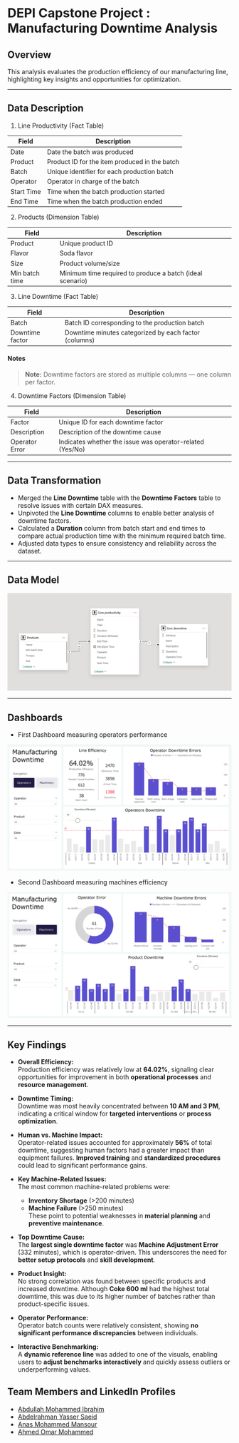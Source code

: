 # DEPI Capstone Project : Manufacturing Downtime Analysis

## Overview

This analysis evaluates the production efficiency of our manufacturing line,
highlighting key insights and opportunities for optimization.

---

## Data Description

1. Line Productivity (Fact Table)

| Field      | Description                                   |
| ---------- | --------------------------------------------- |
| Date       | Date the batch was produced                   |
| Product    | Product ID for the item produced in the batch |
| Batch      | Unique identifier for each production batch   |
| Operator   | Operator in charge of the batch               |
| Start Time | Time when the batch production started        |
| End Time   | Time when the batch production ended          |

2.  Products (Dimension Table)

| Field          | Description                                               |
| -------------- | --------------------------------------------------------- |
| Product        | Unique product ID                                         |
| Flavor         | Soda flavor                                               |
| Size           | Product volume/size                                       |
| Min batch time | Minimum time required to produce a batch (ideal scenario) |

3. Line Downtime (Fact Table)

| Field           | Description                                           |
| --------------- | ----------------------------------------------------- |
| Batch           | Batch ID corresponding to the production batch        |
| Downtime factor | Downtime minutes categorized by each factor (columns) |

#### Notes

> **Note:** Downtime factors are stored as multiple columns — one column per factor.

4. Downtime Factors (Dimension Table)

| Field          | Description                                               |
| -------------- | --------------------------------------------------------- |
| Factor         | Unique ID for each downtime factor                        |
| Description    | Description of the downtime cause                         |
| Operator Error | Indicates whether the issue was operator-related (Yes/No) |

---

## Data Transformation

-   Merged the **Line Downtime** table with the **Downtime Factors** table to resolve issues with certain DAX measures.
-   Unpivoted the **Line Downtime** columns to enable better analysis of downtime factors.
-   Calculated a **Duration** column from batch start and end times to compare actual production time with the minimum required batch time.
-   Adjusted data types to ensure consistency and reliability across the dataset.

---

## Data Model

![data model](./Images/data%20model.png)

---

## Dashboards

-   First Dashboard measuring operators performance

![Operators](./Images/Operators.png)

-   Second Dashboard measuring machines efficiency

![Machines](./Images/Machines.png)

---

## Key Findings

-   **Overall Efficiency:**  
    Production efficiency was relatively low at **64.02%**, signaling clear opportunities for improvement in both **operational processes** and **resource management**.

-   **Downtime Timing:**  
    Downtime was most heavily concentrated between **10 AM and 3 PM**, indicating a critical window for **targeted interventions** or **process optimization**.

-   **Human vs. Machine Impact:**  
    Operator-related issues accounted for approximately **56%** of total downtime, suggesting human factors had a greater impact than equipment failures. **Improved training** and **standardized procedures** could lead to significant performance gains.

-   **Key Machine-Related Issues:**  
    The most common machine-related problems were:

    -   **Inventory Shortage** (>200 minutes)
    -   **Machine Failure** (>250 minutes)  
        These point to potential weaknesses in **material planning** and **preventive maintenance**.

-   **Top Downtime Cause:**  
    The **largest single downtime factor** was **Machine Adjustment Error** (332 minutes), which is operator-driven. This underscores the need for **better setup protocols** and **skill development**.

-   **Product Insight:**  
    No strong correlation was found between specific products and increased downtime. Although **Coke 600 ml** had the highest total downtime, this was due to its higher number of batches rather than product-specific issues.

-   **Operator Performance:**  
    Operator batch counts were relatively consistent, showing **no significant performance discrepancies** between individuals.

-   **Interactive Benchmarking:**  
    A **dynamic reference line** was added to one of the visuals, enabling users to **adjust benchmarks interactively** and quickly assess outliers or underperforming values.

## Team Members and LinkedIn Profiles

-   [Abdullah Mohammed Ibrahim](https://www.linkedin.com/in/abdullah-elhelw/)
-   [Abdelrahman Yasser Saeid](https://www.linkedin.com/in/abdelrahman-yasser-1ab5b0235/)
-   [Anas Mohammed Mansour](https://www.linkedin.com/in/anas-mohamed-mansour/)
-   [Ahmed Omar Mohammed](https://www.linkedin.com/in/ahmed-omar-2b847729b/)
